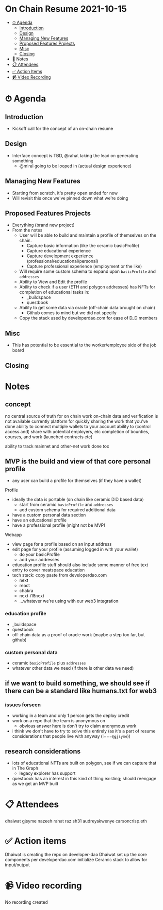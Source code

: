 <h1>On Chain Resume 2021-10-15</h1>

- [⏱ Agenda](#-agenda)
    - [Introduction](#introduction)
    - [Design](#design)
    - [Managing New Features](#managing-new-features)
    - [Proposed Features Projects](#proposed-features-projects)
    - [Misc](#misc)
    - [Closing](#closing)
- [📝 Notes](#-notes)
- [📋 Attendees](#-attendees)
- [✅ Action Items](#-action-items)
- [📹 Video Recording](#-video-recording)

# ⏱ Agenda

## Introduction
- Kickoff call for the concept of an on-chain resume

## Design
- Interface concept is TBD, @rahat taking the lead on generating something
  - @miral going to be looped in (actual design experience)

## Managing New Features
- Starting from scratch, it's pretty open ended for now
- Will revisit this once we've pinned down what we're doing

## Proposed Features Projects
- Everything (brand new project)
- From the notes
  - User will be able to build and maintain a profile of themselves on the chain.
    - Capture basic information (like the ceramic basicProfile)
    - Capture educational experience
    - Capture development experience (professional/educational/personal)
    - Capture professional experience (employment or the like)
  - Will require some custom schema to expand upon `basicProfile` and `addresses`
  - Ability to View and Edit the profile
  - Ability to check if a user (ETH and polygon addresses) has NFTs for completion of educational tasks in:
    - _buildspace
    - questbook
  - Ability to get some data via oracle (off-chain data brought on chain)
    - Github comes to mind but we did not specify
  - Copy the stack used by developerdao.com for ease of D_D members


## Misc

- This has potential to be essential to the worker/employee side of the job board

## Closing

# Notes

## concept
no central source of truth for on chain work
on-chain data and verification is not available currently
platform for quickly sharing the work that you've done
ability to connect multiple wallets to your account
ability to (control access and) share with potential employers, etc
completion of bounties, courses, and work (launched contracts etc)

ability to track mainnet and other-net work done too

## MVP is the build and view of that core personal profile
- any user can build a profile for themselves (if they have a wallet)

Profile
- ideally the data is portable (on chain like ceramic DID based data)
  - start from ceramic `basicProfile` and `addresses`
  - add custom schema for required additional data
- have a custom personal data section
- have an educational profile
- have a professional profile (might not be MVP)

Webapp
- view page for a profile based on an input address
- edit page for your profile (assuming logged in with your wallet)
  - do your basicProfile
  - add your addresses
- education profile stuff should also include some manner of free text entry to cover meatspace education
- tech stack: copy paste from developerdao.com
  - next
  - react
  - chakra
  - next-i18next
  - ...whatever we're using with our web3 integration

### education profile
- _buildspace
- questbook
- off-chain data as a proof of oracle work (maybe a step too far, but github)

### custom personal data
- ceramic `basicProfile` plus `addresses`
- whatever other data we need (if there is other data we need)

## if we want to build something, we should see if there can be a standard like humans.txt for web3
### issues forseen
- working in a team and only 1 person gets the deploy credit
- work on a repo that the team is anonymous on
  - obvious answer here is don't try to claim anonymous work
- i think we don't have to try to solve this entirely (as it's a part of resume considerations that people live with anyway (i===`@gjsyme`))

## research considerations
- lots of educational NFTs are built on polygon, see if we can capture that in The Graph
  - legacy explorer has support
- questbook has an interest in this kind of thing existing; should reengage as we get an MVP built

# 📋 Attendees

dhaiwat
gjsyme
nazeeh
rahat
raz
sh31
audreyakwenye
carsoncrisp.eth

# ✅ Action items

Dhaiwat is creating the repo on developer-dao
Dhaiwat set up the core components per developerdao.com
initialize Ceramic stack to allow for input/output

# 📹 Video recording

No recording created